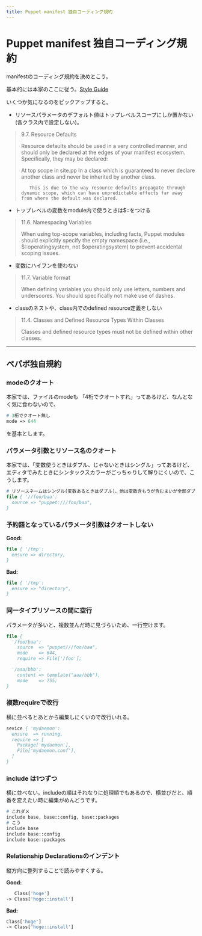 ```yaml
---
title: Puppet manifest 独自コーディング規約
---
```


# Puppet manifest 独自コーディング規約

manifestのコーディング規約を決めとこう。

基本的には本家のここに従う。[Style Guide](http://docs.puppetlabs.com/guides/style_guide.html)

いくつか気になるのをピックアップすると。


 * リソースパラメータのデフォルト値はトップレベルスコープにしか置かない(各クラス内で設定しない)。

>9.7. Resource Defaults
>
>Resource defaults should be used in a very controlled manner, and should only be declared at the edges of your manifest ecosystem. Specifically, they may be declared:
>
>    At top scope in site.pp
>        In a class which is guaranteed to never declare another class and never be inherited by another class.
>
>        This is due to the way resource defaults propagate through dynamic scope, which can have unpredictable effects far away from where the default was declared.


 * トップレベルの変数をmodule内で使うときは$::をつける

>11.6. Namespacing Variables
>
>When using top-scope variables, including facts, Puppet modules should explicitly specify the empty namespace (i.e., $::operatingsystem, not $operatingsystem) to prevent accidental scoping issues.


 * 変数にハイフンを使わない

>11.7. Variable format
>
>When defining variables you should only use letters, numbers and underscores. You should specifically not make use of dashes.


 * classのネストや、class内でのdefined resource定義をしない

>11.4. Classes and Defined Resource Types Within Classes
>
>Classes and defined resource types must not be defined within other classes.

- - -

## ペパボ独自規約

### modeのクオート
本家では、ファイルのmodeも 「4桁でクオートすれ」ってあるけど、なんとなく気に食わないので、

```pp
# 3桁でクオート無し
mode => 644
```

を基本とします。

### パラメータ引数とリソース名のクオート

本家では、「変数使うときはダブル、じゃないときはシングル」ってあるけど、エディタでみたときにシンタックスカラーがごっちゃりして解りにくいので、こうします。

```pp
# リソースネームはシングル(変数あるときはダブル)、他は変数含もうが含むまいが全部ダブル。
file { '//foo/baa':
  source => "puppet:///foo/baa",
}
```

### 予約語となっているパラメータ引数はクオートしない

**Good:**

```pp
file { '/tmp':
  ensure => directory,
}
```

**Bad:**

```pp
file { '/tmp':
  ensure => "directory",
}
```


### 同一タイプリソースの間に空行

パラメータが多いと、複数並んだ時に見づらいため、一行空けます。

```pp
file {
  '/foo/baa':
    source  => "puppet///foo/baa",
    mode    => 644,
    require => File['/foo'];

  '/aaa/bbb':
    content => template("aaa/bbb"),
    mode    => 755;
}
```

### 複数requireで改行

横に並べるとあとから編集しにくいので改行いれる。

```pp
sevice { 'mydaemon':
  ensure  => running,
  require => [
    Package['mydaemon'],
    File['mydaemon.conf'],
  ]
}
```

### include は1つずつ

横に並べない。includeの順はそれなりに処理順でもあるので、横並びだと、順番を変えたい時に編集がめんどうです。

```pp
# これダメ
include base, base::config, base::packages
# こう
include base
include base::config
include base::packages
```

### Relationship Declarationsのインデント

縦方向に整列することで読みやすくする。

**Good:**

```pp
   Class['hoge']
-> Class['hoge::install']
```

**Bad:**

```pp
Class['hoge']
-> Class['hoge::install']
```
